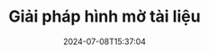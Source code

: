 ---
############################# Static ############################
layout: "family"
date:  2024-07-08T15:37:04
draft: false

product: "Watermark"
product_tag: "watermark"

lang: vi

############################# Head ############################
head_title: "Tài liệu Hình mờ C# Java Node.js Python | thêm hình mờ"
head_description: "Thêm hình mờ vào PDF, hình ảnh và tài liệu. Giải pháp đánh dấu hình mờ cho Microsoft Office, PDF, OpenDocument, Hình ảnh, v.v."

############################# Header ############################
title: "Giải pháp hình mờ tài liệu"
description:  |
  Thêm hình mờ văn bản và hình ảnh cho tài liệu và hình ảnh của bạn.

  Tìm kiếm và sửa đổi hình mờ tài liệu một cách thuận tiện.

  Nhận thông tin về hình mờ được trình bày trong tài liệu của bạn.

############################# Supported Platforms ###############################
supported_platforms:
  enable: true
  head_title: "Chọn nền tảng của bạn"
  title: "Độc lập nền tảng"
  description: "Thư viện GroupDocs.Watermark hỗ trợ các hệ điều hành và framework sau:"
  details_link_title: "Tìm hiểu thêm"

  items:
    # items loop
    - title: ".NET"
      description: GroupDocs.Watermark .NET 
      color: "blue"
      tag: "net"
      link: "/watermark/net/"
      features_link: "https://docs.groupdocs.com/watermark/net/system-requirements/"
      features:
          # features loop
          - rows: "4"
            content: |
                    .NET Framework 4.5 or higher <br> .NET Core 3.0 or higher <br> .NET 5.0 or higher
      
          # features loop
          - rows: "1"
            content: |
                    Windows <br> Linux <br> Mac OS
      
          # features loop
          - rows: "3"
            content: |
                    Microsoft Visual Studio <br> JetBrains Rider <br> Microsoft Visual Code
      
          # features loop
          - rows: "1"
            content: |
                    50+ file formats
      

    # items loop
    - title: "Java"
      description: GroupDocs.Watermark Java
      color: "red"
      tag: "java"
      link: "/watermark/java/"
      features_link: "https://docs.groupdocs.com/watermark/java/system-requirements/"
      features:
          # features loop
          - rows: "4"
            content: |
                    Java 8 or higher <br> Kotlin
      
          # features loop
          - rows: "1"
            content: |
                    Windows <br> Linux <br> Mac OS
      
          # features loop
          - rows: "3"
            content: |
                    IntelliJ IDEA <br> Eclipse <br> NetBeans
      
          # features loop
          - rows: "1"
            content: |
                    50+ file formats

    # items loop
    - title: "Node.js"
      description: GroupDocs.Watermark Node.js
      color: "green"
      tag: "nodejs-java"
      link: "/watermark/nodejs-java/"
      features_link: "https://docs.groupdocs.com/watermark/"
      features:
          # features loop
          - rows: "4"
            content: |
                    Node.js 16+ and J2SE 8.0 (1.8)+
      
          # features loop
          - rows: "1"
            content: |
                    Windows <br> Linux <br> Mac OS
      
          # features loop
          - rows: "3"
            content: |
                    Atom <br> Visual Studio Code <br> Bất kỳ trình soạn thảo văn bản nào khác
      
          # features loop
          - rows: "1"
            content: |
                    50+ file formats

    # items loop
    - title: "Python"
      description: GroupDocs.Watermark Python
      color: "yellow"
      tag: "python-net"
      link: "/watermark/python-net/"
      features_link: "https://docs.groupdocs.com/watermark/net/system-requirements/"
      features:
          # features loop
          - rows: "3"
            content: |
                    Python 3.9+ and .Net 6+
      
          # features loop
          - rows: "1"
            content: |
                    Windows <br> Linux <br> Mac OS
      
          # features loop
          - rows: "4"
            content: |
                    IDLE <br> PyCharm <br> Visual Studio Code
      
          # features loop
          - rows: "1"
            content: |
                    50+ file formats

############################# Features ###############################
features:
  enable: true
  title: "Đánh giá tính năng GroupDocs.Watermark"
  description: "Thư viện được thiết kế để thêm, tìm kiếm và cập nhật các loại hình mờ khác nhau cho các định dạng tài liệu phổ biến."

  items:
    # items loop
    - icon: "protect"
      title: "Bảo vệ tệp bằng hình mờ"
      content: "Thêm hình mờ văn bản và hình ảnh vào tài liệu kinh doanh của bạn."

    # items loop
    - icon: "search"
      title: "Tìm kiếm hình mờ hiện có"
      content: "Nhận thông tin chi tiết về hình mờ được đặt trong tài liệu trước đó."

    # items loop
    - icon: "manipulate"
      title: "Thao tác hình mờ tài liệu"
      content: "Kiểm soát văn bản, kiểu dáng, hình ảnh và các tính năng hình mờ khác."

    # items loop
    - icon: "additional"
      title: "Các tính năng bổ sung khác nhau"
      content: "Nhận thông tin tài liệu, cập nhật siêu liên kết hoặc nền trang, v.v."

############################# Code samples ############################
code_samples:
  enable: true
  title: "Bảo vệ tài liệu bằng hình mờ"
  description: "GroupDocs.Watermark ví dụ mã hoạt động điển hình."
  items:
    # code sample loop
    - title: "Tạo hình mờ."
      content: |
       "Để thêm hình mờ vào tài liệu, hãy cung cấp đường dẫn đến tệp đích. Bạn có nhiều tùy chọn để chọn để có được hình mờ tùy chỉnh trên một trang cụ thể."
      samples:
        - language: "C#"
          color: "blue"
          content: |
            ```csharp {style=abap}   
            // Chỉ định tài liệu sẽ được đánh dấu hình mờ
            using (Watermarker watermarker = new Watermarker("source.docx"))
            {
                // Tạo đối tượng hình mờ
                TextWatermark watermark = new TextWatermark("top secret", new Font("Arial", 36));

                // Đặt tùy chọn hình mờ
                watermark.ForegroundColor = Color.Red;
                watermark.HorizontalAlignment = HorizontalAlignment.Center;
                watermark.VerticalAlignment = VerticalAlignment.Center;

                // Thêm hình mờ và lưu tệp đã xử lý
                watermarker.Add(watermark);
                watermarker.Save("result.docx");

            }
            ```
        - language: "Java"
          color: "red"
          content: |
            ```java {style=abap}   
            // Chỉ định tài liệu sẽ được đánh dấu hình mờ
            Watermarker watermarker = new Watermarker("source.docx");

            // Tạo đối tượng hình mờ
            TextWatermark watermark = new TextWatermark("top secret", new Font("Arial", 36));

            // Đặt tùy chọn hình mờ
            watermark.setForegroundColor(Color.getRed());
            watermark.setHorizontalAlignment(HorizontalAlignment.Center);
            watermark.setVerticalAlignment(VerticalAlignment.Center);

            // Thêm hình mờ và lưu tệp đã xử lý
            watermarker.add(watermark);
            watermarker.save("result.docx");
            watermarker.close();
            ```
        - language: "TypeScript"
          color: "green"
          content: |
            ```javascript {style=abap}  
            // Chỉ định tài liệu sẽ được đánh dấu hình mờ
            const watermarker = new Watermarker("source.docx");

            // Tạo đối tượng hình mờ
            const watermark = new TextWatermark("top secret", new Font("Arial", 36));

            // Đặt tùy chọn hình mờ
            watermark.setForegroundColor(Color.getRed());
            watermark.setHorizontalAlignment(HorizontalAlignment.Center);
            watermark.setVerticalAlignment(VerticalAlignment.Center);

            // Thêm hình mờ và lưu tệp đã xử lý
            watermarker.add(watermark);
            watermarker.save("result.docx");
            ```
        - language: "Python"
          color: "yellow"
          content: |
            ```python {style=abap}  
            def run():
                # Chỉ định tài liệu sẽ được đánh dấu hình mờ
                with groupdocs.watermark.Watermarker("source.docx") as watermarker:
                    font = groupdocs.watermark.watermarks.Font("Arial", 36.0)

                    # Tạo đối tượng hình mờ
                    watermark = groupdocs.watermark.watermarks.TextWatermark("top secret", font)

                    # Đặt tùy chọn hình mờ
                    watermark.foreground_color = groupdocs.watermark.watermarks.Color.red;
                    watermark.horizontal_alignment = groupdocs.watermark.common.HorizontalAlignment.CENTER
                    watermark.vertical_alignment = groupdocs.watermark.common.VerticalAlignment.CENTER

                    # Thêm hình mờ và lưu tệp đã xử lý
                    watermarker.add(watermark)
                    watermarker.save("result.docx")
            ```


############################# Supported Formats ###############################
formats:
  enable: true
  title: "50+ định dạng tệp được hỗ trợ"
  description: "GroupDocs.Watermark cung cấp hình mờ cho các định dạng tài liệu và tệp phổ biến."

############################# Metrics ###############################
metrics:
  enable: true
  title: "Dữ liệu thống kê thư viện của chúng tôi"
  description: "Đi sâu vào các chỉ số chính, tiết lộ thông tin chi tiết về thành tích, tác động và tăng trưởng của chúng tôi."

  items:
    # items loop
    - number: "50+"
      title: "Các định dạng được hỗ trợ"
      content: "Thư viện có thể xử lý hơn 50 định dạng tệp phổ biến nhất."

    # items loop
    - number: "500k"
      title: "NuGet lượt tải"
      content: "GroupDocs.Watermark for .NET là một thư viện phổ biến với hơn 500.000 lượt tải xuống trên NuGet."

    # items loop
    - number: "15k"
      title: "Tải xuống Maven"
      content: "Với hơn 15K lượt tải xuống trên Maven, GroupDocs.Watermark là một lựa chọn phổ biến cho Java nhà phát triển."

    # items loop
    - number: "140+"
      title: "Khách hàng hài lòng"
      content: "Các nhà phát triển cá nhân và các công ty hàng đầu trên toàn thế giới thích thư viện của chúng tôi để xây dựng các giải pháp sáng tạo."


############################# Customers ###############################
customers:
  enable: true
  title: "Khách hàng hài lòng của chúng tôi"
  description: "GroupDocs thư viện được sử dụng bởi các thương hiệu nổi tiếng và nổi tiếng trên toàn thế giới."

  items:
    # items loop
    - title: "BenQ Corporation"
      logo: "benq"
      
    # items loop
    - title: "Nasdaq Stock Market"
      logo: "nasdaq"
      
    # items loop
    - title: "AT&T Inc."
      logo: "att"
      
    # items loop
    - title: "Customer logo AstraZeneca"
      logo: "astrazeneca"
      
    # items loop
    - title: "Central Bank of Argentina"
      logo: "argentinacentralbank"
      
    # items loop
    - title: "Roche Holding AG"
      logo: "roche"
      
    # items loop
    - title: "Capita"
      logo: "capita"
      
    # items loop
    - title: "Axa S.A."
      logo: "axa"
      
    # items loop
    - title: "Instructure Inc."
      logo: "instructure"
      
    # items loop
    - title: "Wipro"
      logo: "wipro"


############################# Actions ###############################
actions:
  enable: true
  title: "Sẵn sàng để bắt đầu?"
  description: "Dùng thử GroupDocs.Watermark tính năng miễn phí trên nền tảng của bạn"

  items:
    # items loop
    - title: ".NET"
      color: "blue"
      link: "/watermark/net/"

    # items loop
    - title: "Java"
      color: "red"
      link: "/watermark/java/"

    # items loop
    - title: "Node.js"
      color: "green"
      link: "/watermark/nodejs-java/"      

############################# FAQ ###############################
faq:
  enable: true
  title: "Câu hỏi thường gặp"
  description: "Kiểm tra các câu hỏi thường gặp của chúng tôi"

  items:
    # items loop
    - question: "Thư viện bên ngoài có yêu cầu bởi GroupDocs.Watermark để thao tác tài liệu không?"
      answer: "GroupDocs.Watermark hoạt động độc lập, không cần phần mềm của bên thứ ba như Adobe Acrobat, Microsoft Office, v.v."

    # items loop
    - question: "Tôi có thể kiểm tra GroupDocs.Watermark tính năng trước khi mua không?"
      answer: "Có, GroupDocs.Watermark cung cấp bản dùng thử miễn phí! Cài đặt nó và dùng thử, nhưng hãy nhớ: Phiên bản dùng thử thêm 'huy hiệu dùng thử' vào tài liệu của bạn, chỉ 3 trang đầu tiên được xử lý. Bạn muốn trải nghiệm đầy đủ? Nhận giấy phép tạm thời 30 ngày miễn phí cho đầy đủ chức năng. Xem chi tiết trong [giấy phép tạm thời](https://purchase.groupdocs.com/temporary-license/)."

    # items loop
    - question: "Những loại giấy phép nào được cung cấp?"
      answer: "Cần giấy phép GroupDocs.Watermark? Chúng tôi có những lựa chọn! Chọn từ các giấy phép dựa trên nhiều tùy chọn. Số lượng nhà phát triển trong nhóm của bạn Các vị trí triển khai như văn phòng đơn lẻ hoặc nơi làm việc từ xa. Phân phối khách hàng cuối có cần chia sẻ SDK/API với khách hàng không? Ngoài ra, có giấy phép sử dụng hàng tháng: Chỉ thanh toán cho những gì bạn sử dụng với các gói tính phí. Lặn sâu hơn và tìm ra [giá hoàn hảo](https://purchase.groupdocs.com/pricing/watermark/net/)."

############################# Cloud Links ###############################
cloud_links:
  enable: true
  title: "GroupDocs.Watermark API mã thấp"
  description: "Thêm hình mờ vào tệp bằng ứng dụng của bạn bằng cách sử dụng API REST dựa trên đám mây của chúng tôi."
  
  items:
    # items loop
    - title: "GroupDocs.Watermark Cloud for cURL"
      content: "Sử dụng API cURL REST ful để tạo hình mờ PDF, Word, Excel, PowerPoint, JPEG và các định dạng tệp phổ biến khác."
      icon: "groupdocs_watermark-for-curl"
      link: "https://products.groupdocs.cloud/watermark/curl"

    # items loop
    - title: "GroupDocs.Watermark Cloud for .NET"
      content: "Hỗ trợ .NET ứng dụng của bạn với các tính năng tạo hình mờ tài liệu bằng Cloud SDK cho .NET. Tự bảo vệ tài liệu kinh doanh của bạn."
      icon: "groupdocs_watermark-for-net"
      link: "https://products.groupdocs.cloud/watermark/net"

    # items loop
    - title: "GroupDocs.Watermark Cloud for Java"
      content: "GroupDocs.Watermark SDK được thiết kế cho Java cung cấp khả năng mới cho Java ứng dụng và tệp doanh nghiệp của bạn."
      icon: "groupdocs_watermark-for-java"
      link: "https://products.groupdocs.cloud/watermark/java"

############################# App links ###############################
app_links:
  enable: true
  title: "GroupDocs.Watermark Ứng dụng web"
  description: "GroupDocs cấp quyền truy cập vào ứng dụng web để thêm hình mờ vào tài liệu của bạn. Hơn 50 định dạng tệp phổ biến có thể được đánh dấu trong trình duyệt yêu thích của bạn MIỄN PHÍ."

  items:
    # items loop
    - title: "GroupDocs.Watermark Total"
      content: "Công cụ trực tuyến để thêm hình mờ vào tài liệu từ bất kỳ thiết bị nào."
      icon: "groupdocs_watermark-app"
      link: "https://products.groupdocs.app/watermark/total"

    # items loop
    - title: "GroupDocs.Watermark DOCX"
      content: "Hình mờ MS Word DOCX trực tuyến."
      icon: "groupdocs_words-app"
      link: "https://products.groupdocs.app/watermark/docx"

    # items loop
    - title: "GroupDocs.Watermark PDF"
      content: "Bảo vệ PDF tài liệu trực tuyến."
      icon: "groupdocs_pdf-app"
      link: "https://products.groupdocs.app/watermark/pdf"


      


---